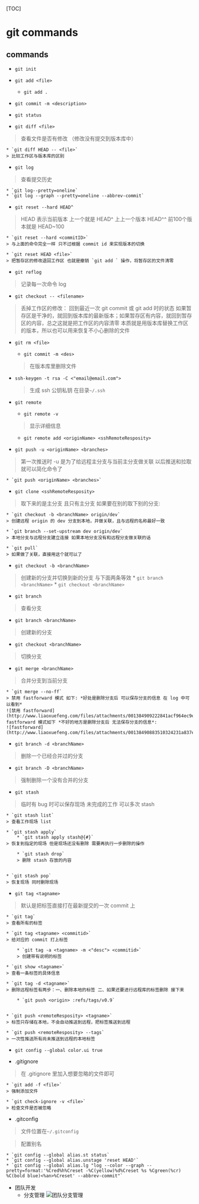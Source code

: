 [TOC]

# git commands

## commands

* `git init`

* `git add <file>`
    * `git add .`

* `git commit -m <description>`

* `git status`

* `git diff <file>`
> 查看文件是否有修改 （修改没有提交到版本库中）

    * `git diff HEAD -- <file>`
    > 比较工作区与版本库的区别

* `git log`
> 查看提交历史

    * `git log--pretty=oneline`
    * `git log --graph --pretty=oneline --abbrev-commit`

* `git reset --hard HEAD^`
> HEAD 表示当前版本 上一个就是 HEAD^ 上上一个版本 HEAD^^ 前100个版本就是 HEAD~100

    * `git reset --hard <commitID>`
    > 与上面的命令完全一样 只不过根据 commit id 来实现版本的切换

    * `git reset HEAD <file>`
    > 把暂存区的修改退回工作区 也就是撤销 `git add ` 操作，将暂存区的文件清零

* `git reflog`
> 记录每一次命令 log

* `git checkout -- <filename>`
> 丢掉工作区的修改： 回到最近一次 git commit 或 git add 时的状态 
> 如果暂存区是干净的，就回到版本库的最新版本；如果暂存区有内容，就回到暂存区的内容，总之这就是把工作区的内容清零
> 本质就是用版本库替换工作区的版本，所以也可以用来恢复不小心删除的文件

* `git rm <file>`
    * `git commit -m <des>`
    > 在版本库里删除文件

* `ssh-keygen -t rsa -C <"email@email.com">`
    
    > 生成 ssh 公钥私钥 在目录`~/.ssh`

* `git remote`
    * `git remote -v`
    > 显示详细信息

    * `git remote add <originName> <sshRemoteResposity>`


* `git push -u <originName> <branches>`
> 第一次推送时 -u 是为了给远程主分支与当前主分支做关联 以后推送和拉取就可以简化命令了

    * `git push <originName> <branches>`

* `git clone <sshRemoteResposity>`
> 取下来的是主分支 且只有主分支 如果要在别的取下别的分支:

    * `git checkout -b <branchName> origin/dev`
    > 创建远程 origin 的 dev 分支到本地，并做关联，且与远程的名称最好一致

    * `git branch --set-upstream dev origin/dev`
    > 本地分支与远程分支建立连接 如果本地分支没有和远程分支做关联的话

    * `git pull`
    > 如果做了关联，直接用这个就可以了


* `git checkout -b <branchName>`
> 创建新的分支并切换到新的分支 与下面两条等效
    * `git branch <branchName>`
    * `git checkout <branchName>`
    
* `git branch`
> 查看分支

* `git branch <branchName>`
> 创建新的分支

* `git checkout <branchName>`
> 切换分支

* `git merge <branchName>`
> 合并分支到当前分支
    
    * `git merge --no-ff`
    > 禁用 fastforward 模式 如下: *好处是删除分支后 可以保存分支的信息 在 log 中可以看到*
    ![禁用 fastforward](http://www.liaoxuefeng.com/files/attachments/001384909222841acf964ec9e6a4629a35a7a30588281bb000/0)
    fastforward 模式如下 *不好的地方是删除分支后 无法保存分支的信息*:
    ![fastforward](http://www.liaoxuefeng.com/files/attachments/00138490883510324231a837e5d4aee844d3e4692ba50f5000/0)


* `git branch -d <branchName>`
> 删除一个已经合并过的分支

* `git branch -D <branchName>`
> 强制删除一个没有合并的分支

* `git stash`
> 临时有 bug 时可以保存现场 未完成的工作 可以多次 stash 

    * `git stash list`
    > 查看工作现场 list

    * `git stash apply`
        * `git stash apply stash@{#}`
    > 恢复到指定的现场 但是现场还没有删除 需要再执行一步删除的操作

        * `git stash drop`
        > 删除 stash 存放的内容


    * `git stash pop`
    > 恢复现场 同时删除现场

* `git tag <tagname>`
> 默认是把标签直接打在最新提交的一次 commit 上

    * `git tag`
    > 查看所有的标签

    * `git tag <tagname> <commitid>`
    > 给对应的 commit 打上标签

        * `git tag -a <tagname> -m <"desc"> <commitid>`
        > 创建带有说明的标签 

    * `git show <tagname>`
    > 查看一条标签的具体信息

    * `git tag -d <tagname>`
    > 删除远程标签有两步：一、删除本地的标签 二、如果还要进行远程库的标签删除 接下来

        * `git push <origin> :refs/tags/v0.9`


    * `git push <remoteResposity> <tagname>`
    > 标签只存储在本地，不会自动推送到远程，把标签推送到远程

    * `git push <remoteResposity> --tags`
    > 一次性推送所有尚未推送到远程的本地标签

* `git config --global color.ui true`

* .gitignore
> 在 .gitignore 里加入想要忽略的文件即可

    * `git add -f <file>`
    > 强制添加文件

    * `git check-ignore -v <file>`
    > 检查文件是否被忽略

* .gitconfig
> 文件位置在`~/.gitconfig`

> 配置别名

    * `git config --global alias.st status`
    * `git config --global alias.unstage 'reset HEAD'`
    * `git config --global alias.lg "log --color --graph --pretty=format:'%Cred%h%Creset -%C(yellow)%d%Creset %s %Cgreen(%cr) %C(bold blue)<%an>%Creset' --abbrev-commit"`






* 团队开发
    * 分支管理
    ![团队分支管理](http://www.liaoxuefeng.com/files/attachments/001384909239390d355eb07d9d64305b6322aaf4edac1e3000/0)








